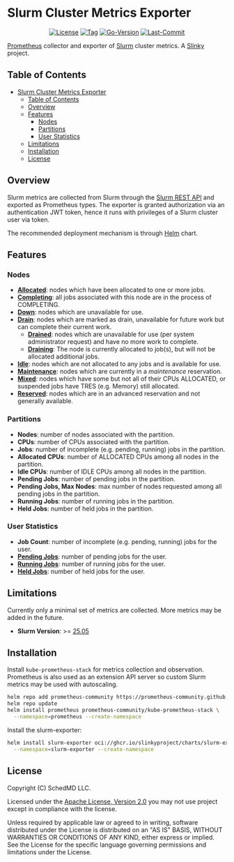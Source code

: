 # Slurm Cluster Metrics Exporter

<div align="center">

[![License](https://img.shields.io/badge/License-Apache_2.0-blue.svg?style=for-the-badge)](./LICENSES/Apache-2.0.txt)
[![Tag](https://img.shields.io/github/v/tag/SlinkyProject/slurm-exporter?style=for-the-badge)](https://github.com/SlinkyProject/slurm-exporter/tags/)
[![Go-Version](https://img.shields.io/github/go-mod/go-version/SlinkyProject/slurm-exporter?style=for-the-badge)](./go.mod)
[![Last-Commit](https://img.shields.io/github/last-commit/SlinkyProject/slurm-exporter?style=for-the-badge)](https://github.com/SlinkyProject/slurm-exporter/commits/)

</div>

[Prometheus] collector and exporter of [Slurm] cluster metrics. A [Slinky]
project.

## Table of Contents

<!-- mdformat-toc start --slug=github --no-anchors --maxlevel=6 --minlevel=1 -->

- [Slurm Cluster Metrics Exporter](#slurm-cluster-metrics-exporter)
  - [Table of Contents](#table-of-contents)
  - [Overview](#overview)
  - [Features](#features)
    - [Nodes](#nodes)
    - [Partitions](#partitions)
    - [User Statistics](#user-statistics)
  - [Limitations](#limitations)
  - [Installation](#installation)
  - [License](#license)

<!-- mdformat-toc end -->

## Overview

Slurm metrics are collected from Slurm through the
[Slurm REST API][slurm-restapi] and exported as Prometheus types. The exporter
is granted authorization via an authentication JWT token, hence it runs with
privileges of a Slurm cluster user via token.

The recommended deployment mechanism is through [Helm] chart.

## Features

### Nodes

- [**Allocated**][node-allocated]: nodes which have been allocated to one or
  more jobs.
- [**Completing**][node-completing]: all jobs associated with this node are in
  the process of COMPLETING.
- [**Down**][node-down]: nodes which are unavailable for use.
- [**Drain**][node-drain]: nodes which are marked as drain, unavailable for
  future work but can complete their current work.
  - [**Drained**][node-drained]: nodes which are unavailable for use (per system
    administrator request) and have no more work to complete.
  - [**Draining**][node-draining]: The node is currently allocated to job(s),
    but will not be allocated additional jobs.
- [**Idle**][node-idle]: nodes which are not allocated to any jobs and is
  available for use.
- [**Maintenance**][node-maint]: nodes which are currently in a *maintenance*
  reservation.
- [**Mixed**][node-mixed]: nodes which have some but not all of their CPUs
  ALLOCATED, or suspended jobs have TRES (e.g. Memory) still allocated.
- [**Reserved**][node-reserved]: nodes which are in an advanced reservation and
  not generally available.

### Partitions

- **Nodes**: number of nodes associated with the partition.
- **CPUs**: number of CPUs associated with the partition.
- **Jobs**: number of incomplete (e.g. pending, running) jobs in the partition.
- **Allocated CPUs**: number of ALLOCATED CPUs among all nodes in the partition.
- **Idle CPUs**: number of IDLE CPUs among all nodes in the partition.
- **Pending Jobs**: number of pending jobs in the partition.
- **Pending Jobs, Max Nodes**: max number of nodes requested among all pending
  jobs in the partition.
- **Running Jobs**: number of running jobs in the partition.
- **Held Jobs**: number of held jobs in the partition.

### User Statistics

- **Job Count**: number of incomplete (e.g. pending, running) jobs for the user.
- [**Pending Jobs**][job-states]: number of pending jobs for the user.
- [**Running Jobs**][job-states]: number of running jobs for the user.
- [**Held Jobs**][job-states]: number of held jobs for the user.

## Limitations

Currently only a minimal set of metrics are collected. More metrics may be added
in the future.

- **Slurm Version**: >=
  [25.05](https://www.schedmd.com/slurm-version-25-05-0-is-now-available/)

## Installation

Install `kube-prometheus-stack` for metrics collection and observation.
Prometheus is also used as an extension API server so custom Slurm metrics may
be used with autoscaling.

```bash
helm repo add prometheus-community https://prometheus-community.github.io/helm-charts
helm repo update
helm install prometheus prometheus-community/kube-prometheus-stack \
  --namespace=prometheus --create-namespace
```

Install the slurm-exporter:

```bash
helm install slurm-exporter oci://ghcr.io/slinkyproject/charts/slurm-exporter \
  --namespace=slurm-exporter --create-namespace
```

## License

Copyright (C) SchedMD LLC.

Licensed under the
[Apache License, Version 2.0](http://www.apache.org/licenses/LICENSE-2.0) you
may not use project except in compliance with the license.

Unless required by applicable law or agreed to in writing, software distributed
under the License is distributed on an "AS IS" BASIS, WITHOUT WARRANTIES OR
CONDITIONS OF ANY KIND, either express or implied. See the License for the
specific language governing permissions and limitations under the License.

<!-- links -->

[helm]: https://helm.sh/
[job-states]: https://slurm.schedmd.com/job_state_codes.html#states
[node-allocated]: https://slurm.schedmd.com/sinfo.html#OPT_ALLOCATED
[node-completing]: https://slurm.schedmd.com/sinfo.html#OPT_COMPLETING
[node-down]: https://slurm.schedmd.com/sinfo.html#OPT_DOWN
[node-drain]: https://slurm.schedmd.com/scontrol.html#OPT_DRAIN
[node-drained]: https://slurm.schedmd.com/sinfo.html#OPT_DRAINED
[node-draining]: https://slurm.schedmd.com/sinfo.html#OPT_DRAINING
[node-idle]: https://slurm.schedmd.com/sinfo.html#OPT_IDLE
[node-maint]: https://slurm.schedmd.com/sinfo.html#OPT_MAINT
[node-mixed]: https://slurm.schedmd.com/sinfo.html#OPT_MIXED
[node-reserved]: https://slurm.schedmd.com/sinfo.html#OPT_RESERVED
[prometheus]: https://prometheus.io/
[slinky]: https://slinky.ai/
[slurm]: https://slurm.schedmd.com/overview.html
[slurm-restapi]: https://slurm.schedmd.com/rest_api.html
